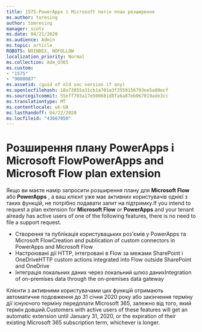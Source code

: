 ```yaml
---
title: 1575-PowerApps і Microsoft потік план розширення
ms.author: toresing
author: tomresing
manager: scotv
ms.date: 04/21/2020
ms.audience: Admin
ms.topic: article
ROBOTS: NOINDEX, NOFOLLOW
localization_priority: Normal
ms.collection: Adm_O365
ms.custom:
- "1575"
- "9000087"
ms.assetid: (guid of old soc version if any)
ms.openlocfilehash: 18a73855a31cb1a701a3f3559156793ee5a80ecf
ms.sourcegitcommit: 55eff703a17e500681d8fa6a87eb067019ade3cc
ms.translationtype: MT
ms.contentlocale: uk-UA
ms.lasthandoff: 04/22/2020
ms.locfileid: "43667050"
---
```

# <a name="powerapps-and-microsoft-flow-plan-extension"></a><span data-ttu-id="7828b-102">Розширення плану PowerApps і Microsoft Flow</span><span class="sxs-lookup"><span data-stu-id="7828b-102">PowerApps and Microsoft Flow plan extension</span></span>

<span data-ttu-id="7828b-103">Якщо ви маєте намір запросити розширення плану для **Microsoft Flow** або **PowerApps** , а ваш клієнт уже має активних користувачів однієї з таких функцій, не потрібно подавати запит на підтримку.</span><span class="sxs-lookup"><span data-stu-id="7828b-103">If you intend to request a plan extension for **Microsoft Flow** or **PowerApps** and your tenant already has active users of one of the following features, there is no need to file a support request.</span></span>

- <span data-ttu-id="7828b-104">Створення та публікація користувацьких роз'ємів у PowerApps та Microsoft Flow</span><span class="sxs-lookup"><span data-stu-id="7828b-104">Creation and publication of custom connectors in PowerApps and Microsoft Flow</span></span>
- <span data-ttu-id="7828b-105">Настроювані дії HTTP, інтегровані в Flow за межами SharePoint і OneDrive</span><span class="sxs-lookup"><span data-stu-id="7828b-105">HTTP custom actions integrated into Flow outside SharePoint and OneDrive</span></span>
- <span data-ttu-id="7828b-106">Інтеграція локальних даних через локальний шлюз даних</span><span class="sxs-lookup"><span data-stu-id="7828b-106">Integration of on-premises data through the on-premises  data gateway</span></span>

<span data-ttu-id="7828b-107">Клієнти з активними користувачами цих функцій отримають автоматичне подовження до 31 січня 2020 року або закінчення терміну дії існуючого терміну передплати Microsoft 365, залежно від того, який термін довший.</span><span class="sxs-lookup"><span data-stu-id="7828b-107">Customers with active users of these features will get an automatic extension until January 31, 2020, or the expiration of their existing Microsoft 365 subscription term, whichever is longer.</span></span>